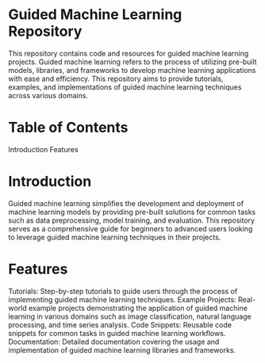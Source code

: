 # Guided Machine Learning Repository
This repository contains code and resources for guided machine learning projects. 
Guided machine learning refers to the process of utilizing pre-built models, libraries, and frameworks to develop machine learning applications with ease and efficiency. 
This repository aims to provide tutorials, examples, and implementations of guided machine learning techniques across various domains.

# Table of Contents
Introduction
Features

# Introduction
Guided machine learning simplifies the development and deployment of machine learning models by providing pre-built solutions for common tasks such as data preprocessing, model training, and evaluation. This repository serves as a comprehensive guide for beginners to advanced users looking to leverage guided machine learning techniques in their projects.

# Features
Tutorials: Step-by-step tutorials to guide users through the process of implementing guided machine learning techniques.
Example Projects: Real-world example projects demonstrating the application of guided machine learning in various domains such as image classification, natural language processing, and time series analysis.
Code Snippets: Reusable code snippets for common tasks in guided machine learning workflows.
Documentation: Detailed documentation covering the usage and implementation of guided machine learning libraries and frameworks.
